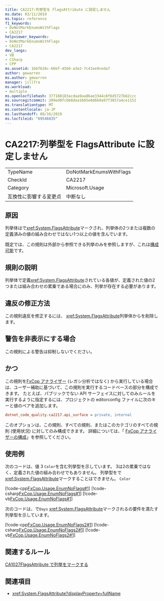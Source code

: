 ```yaml
---
title: CA2217:列挙型を FlagsAttribute に設定しません
ms.date: 03/11/2019
ms.topic: reference
f1_keywords:
- DoNotMarkEnumsWithFlags
- CA2217
helpviewer_keywords:
- DoNotMarkEnumsWithFlags
- CA2217
dev_langs:
- VB
- CSharp
- CPP
ms.assetid: 1b6f626c-66bf-45b0-a3e2-7c41ee9ceda7
author: gewarren
ms.author: gewarren
manager: jillfra
ms.workload:
- multiple
ms.openlocfilehash: 377188183acdaa9aa86ae3344c8f6d5727b82ccc
ms.sourcegitcommit: 209ed0fcbb8daa1685e8d6b9a97f3857a4ce1152
ms.translationtype: MT
ms.contentlocale: ja-JP
ms.lasthandoff: 08/16/2019
ms.locfileid: "69546835"
---
```

# <a name="ca2217-do-not-mark-enums-with-flagsattribute"></a>CA2217:列挙型を FlagsAttribute に設定しません

|||
|-|-|
|TypeName|DoNotMarkEnumsWithFlags|
|CheckId|CA2217|
|Category|Microsoft.Usage|
|互換性に影響する変更点|中断なし|

## <a name="cause"></a>原因

列挙体はで<xref:System.FlagsAttribute>マークされ、列挙体の2つまたは複数の定義済みの値の組み合わせではない1つ以上の値を含んでいます。

既定では、この規則は外部から参照できる列挙のみを参照しますが、これは[構成可能](#configurability)です。

## <a name="rule-description"></a>規則の説明

列挙体で定義<xref:System.FlagsAttribute>されている各値が、定義された値の2つまたは組み合わせの累乗である場合にのみ、列挙が存在する必要があります。

## <a name="how-to-fix-violations"></a>違反の修正方法

この規則違反を修正するには、 <xref:System.FlagsAttribute>列挙体からを削除します。

## <a name="when-to-suppress-warnings"></a>警告を非表示にする場合

この規則による警告は抑制しないでください。

## <a name="configurability"></a>かつ

この規則を[FxCop アナライザー](install-fxcop-analyzers.md) (レガシ分析ではなく) から実行している場合は、ユーザー補助に基づいて、この規則を実行するコードベースの部分を構成できます。 たとえば、パブリックでない API サーフェイスに対してのみルールを実行するように指定するには、プロジェクトの editorconfig ファイルに次のキーと値のペアを追加します。

```ini
dotnet_code_quality.ca2217.api_surface = private, internal
```

このオプションは、この規則、すべての規則、またはこのカテゴリのすべての規則 (使用状況) に対してのみ構成できます。 詳細については、「 [FxCop アナライザーの構成](configure-fxcop-analyzers.md)」を参照してください。

## <a name="examples"></a>使用例

次のコードは、値 3 `Color`を含む列挙型を示しています。 3は2の累乗ではなく、定義された値の組み合わせでもありません。 列挙型をで<xref:System.FlagsAttribute>マークすることはできません。 `Color`

[!code-cpp[FxCop.Usage.EnumNoFlags#1](../code-quality/codesnippet/CPP/ca2217-do-not-mark-enums-with-flagsattribute_1.cpp)]
[!code-csharp[FxCop.Usage.EnumNoFlags#1](../code-quality/codesnippet/CSharp/ca2217-do-not-mark-enums-with-flagsattribute_1.cs)]
[!code-vb[FxCop.Usage.EnumNoFlags#1](../code-quality/codesnippet/VisualBasic/ca2217-do-not-mark-enums-with-flagsattribute_1.vb)]

次のコードは、で`Days` <xref:System.FlagsAttribute>マークされるの要件を満たす列挙型を示しています。

[!code-cpp[FxCop.Usage.EnumNoFlags2#1](../code-quality/codesnippet/CPP/ca2217-do-not-mark-enums-with-flagsattribute_2.cpp)]
[!code-csharp[FxCop.Usage.EnumNoFlags2#1](../code-quality/codesnippet/CSharp/ca2217-do-not-mark-enums-with-flagsattribute_2.cs)]
[!code-vb[FxCop.Usage.EnumNoFlags2#1](../code-quality/codesnippet/VisualBasic/ca2217-do-not-mark-enums-with-flagsattribute_2.vb)]

## <a name="related-rules"></a>関連するルール

[CA1027FlagsAttribute で列挙をマークする](../code-quality/ca1027-mark-enums-with-flagsattribute.md)

## <a name="see-also"></a>関連項目

- <xref:System.FlagsAttribute?displayProperty=fullName>
